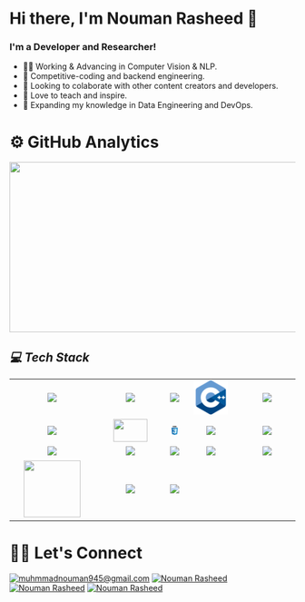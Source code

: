 # Hi there, I'm Nouman Rasheed 👋

### I'm a Developer and Researcher!

* 👨‍💻 Working & Advancing in Computer Vision & NLP.
* 🌱 Competitive-coding and backend engineering.
* 👯 Looking to colaborate with other content creators and developers.
* 📢 Love to teach and inspire.
* 🔭 Expanding my knowledge in Data Engineering and DevOps.

# ⚙️ GitHub Analytics

<!-- <a href="https://github.com/Nouman945">
  <img align="Center" width="420" src="https://github-readme-stats.vercel.app/api?username=Nouman945&show_icons=true&theme=algolia" />
</a> -->

<!-- <a href="https://github.com/Nouman945">
  <img align="Center" src="https://github-readme-stats.vercel.app/api/top-langs/?username=Nouman945&layout=compact&theme=algolia&langs_count=10&https://github.com/anuraghazra/github-readme-stats" />
</a>
 -->
<!-- </br> -->

<a href="https://github.com/Nouman945">
  <img height="300" width="780" align="Center" src="https://github-readme-streak-stats.herokuapp.com/?user=Nouman945&theme=algolia&https://github.com/DenverCoder1/github-readme-streak-stats" />
</a>

<h2><i>💻 Tech Stack</i></h2>

<table width="100">
  <tr>
      <td align='center' width="190">
          <img src="https://www.jing.fm/clipimg/full/53-537670_python-png-file-python-logo-png.png"  width="60">
      </td>
      <td align='center' width="190">
          <img src="https://github.com/abranhe/programming-languages-logos/blob/master/src/javascript/javascript.svg" width="60">
      </td>
     <td align='center'>
          <img src="https://www.vectorlogo.zone/logos/reactjs/reactjs-ar21.svg"
      </td>
      <td align='center' width="190">
          <img src="https://github.com/devicons/devicon/blob/master/icons/cplusplus/cplusplus-original.svg" width="60">
      </td>
       <td align='center' width="190">
          <img src="https://git-scm.com/images/logos/1color-darkbg@2x.png" width="100">
      </td>
  </tr>
  <tr>
      <td align='center'>
          <img src="https://www.vectorlogo.zone/logos/firebase/firebase-ar21.svg">
      </td>
        <td align='center'>
          <img src="https://upload.wikimedia.org/wikipedia/commons/thumb/3/38/HTML5_Badge.svg/600px-HTML5_Badge.svg.png" height="40" width="60">
      </td>
      <td align='center'>
          <img src="https://raw.githubusercontent.com/devicons/devicon/0d6c64dbbf311879f7d563bfc3ccf559f9ed111c/icons/css3/css3-original-wordmark.svg" width="60">
      </td>
        <td align='center'>
          <img src="https://www.vectorlogo.zone/logos/heroku/heroku-ar21.svg">
      </td>
        <td align='center'>
          <img src="https://github.com/bestofjs/bestofjs-webui/blob/master/public/logos/vscode.svg" width="60">
      </td>
  </tr>
  <tr>
      <td align='center'>
          <img src="https://www.docker.com/wp-content/uploads/2022/03/horizontal-logo-monochromatic-white.png">
      </td>
        <td align='center'>
          <img src="https://download.logo.wine/logo/MySQL/MySQL-Logo.wine.png" >
      </td>
        <td align='center'>
          <img src="https://download.logo.wine/logo/Microsoft_Azure/Microsoft_Azure-Logo.wine.png">
      </td>
        <td align='center'>
          <img src="https://www.djangoproject.com/m/img/logos/django-logo-negative.png">
      </td>
      <td align='center'>
          <img src="https://buttercms.com/static/images/tech_banners/Flask.png" >
      </td>
  </tr>
  <tr>
      <td align='center'>
          <img height="100" width="100" src="https://templates.images.credential.net/16590187933301617801540872729153.png" >
      </td>
             <td align='center'>
          <img src="https://upload.wikimedia.org/wikipedia/commons/e/e5/TensorFlow_Logo_with_text.png">
    </td>
        <td align='center'>
        <img src="https://marvel-b1-cdn.bc0a.com/f00000000152152/www.zend.com/sites/default/files/image/2019-09/logo-docker.jpg" >
    </td>
  </tr>
</table>

# 🤝🏻 Let's Connect

<a href="mailto:muhmmadnouman945@gmail.com">![muhmmadnouman945@gmail.com](https://img.shields.io/badge/Gmail-D14836?style=for-the-badge&logo=gmail&logoColor=white)</a>
<a href="https://www.linkedin.com/in/nouman-rasheed-5a003b157">![Nouman Rasheed](https://img.shields.io/badge/LinkedIn-0077B5?style=for-the-badge&logo=linkedin&logoColor=white)</a>
<a href="https://www.facebook.com/muhammad.nouman.92505956">![Nouman Rasheed](https://img.shields.io/badge/Facebook-1877F2?style=for-the-badge&logo=facebook&logoColor=white)</a>
<a href="https://www.instagram.com/_nouman_r">![Nouman Rasheed](https://img.shields.io/badge/Instagram-E4405F?style=for-the-badge&logo=instagram&logoColor=white)</a>
